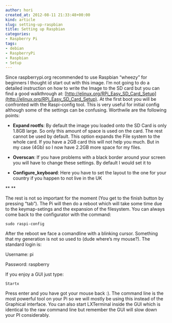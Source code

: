 ```yaml
---
author: hori
created_at: 2012-08-11 21:33:48+00:00
kind: article
slug: setting-up-raspbian
title: Setting up Raspbian
categories:
- Raspberry Pi
tags:
- debian
- RaspberryPi
- Raspbian
- Setup
---
```


Since raspberrypi.org recommended to use Raspbian “wheezy” for beginners I thought id start out with this image. I’m not going to do a detailed instruction on how to write the Image to the SD card but you can find a good walkthrough at: [http://elinux.org/RPi_Easy_SD_Card_Setup](http://elinux.org/RPi_Easy_SD_Card_Setup). At the first boot you will be confronted with the Raspi-config tool. This is very useful for initial config although some of the settings can be confusing. Worthwile are the following points:



	
  * **Expand rootfs**: By default the image you loaded onto the SD Card is only 1.8GB large. So only this amount of space is used on the card. The rest cannot be used by default. This option expands the File system to the whole card. If you have a 2GB card this will not help you much. But in my case (4Gb) so I now have 2.2GB more space for my files.

	
  * **Overscan**: If you have problems with a black border around your screen you will have to change these settings. By default I would set it to <Disable>

	
  * **Configure_keyboard**: Here you have to set the layout to the one for your country if you happen to not live in the UK


** **

The rest is not so important for the moment (You get to the finish button by pressing “tab”). The Pi will then do a reboot which will take some time due to the keymap-setings and the expansion of the filesystem. You can always come back to the configurator with the command:

    
    sudo raspi-config


After the reboot we face a comandline with a blinking cursor. Something that my generation is not so used to (dude where’s my mouse?). The standard login is:

Username: pi

Password: raspberry

If you enjoy a GUI just type:

    
    Startx


Press enter and you have got your mouse back :). The command line is the most powerful tool on your Pi so we will mostly be using this instead of the Graphical interface. You can also start LXTerminal inside the GUI which is identical to the raw command line but remember the GUI will slow down your PI considerably.
